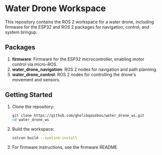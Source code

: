 # Water Drone Workspace

This repository contains the ROS 2 workspace for a water drone, including firmware for the ESP32 and ROS 2 packages for navigation, control, and system bringup.

## Packages
1. **firmware**: Firmware for the ESP32 microcontroller, enabling motor control via micro-ROS.
2. **water_drone_navigation**: ROS 2 nodes for navigation and path planning.
3. **water_drone_control**: ROS 2 nodes for controlling the drone's movement and sensors.

## Getting Started
1. Clone the repository:
   ```bash
   git clone https://github.com/gholibqasobov/water_drone_ws.git
   cd water_drone_ws

2. Build the workspace:
   ```bash
   colcon build --symlink-install

3. For firmware instructions, see the firmware README
